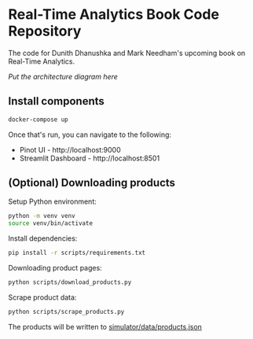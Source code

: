 # Real-Time Analytics Book Code Repository

The code for Dunith Dhanushka and Mark Needham's upcoming book on Real-Time Analytics.

*Put the architecture diagram here*

## Install components

```bash
docker-compose up
```

Once that's run, you can navigate to the following:

* Pinot UI - http://localhost:9000
* Streamlit Dashboard - http://localhost:8501


## (Optional) Downloading products

Setup Python environment:

```bash
python -m venv venv
source venv/bin/activate
```

Install dependencies:

```bash
pip install -r scripts/requirements.txt
```

Downloading product pages:

```bash
python scripts/download_products.py
```

Scrape product data:

```bash
python scripts/scrape_products.py
```

The products will be written to [simulator/data/products.json](simulator/data/products.json)